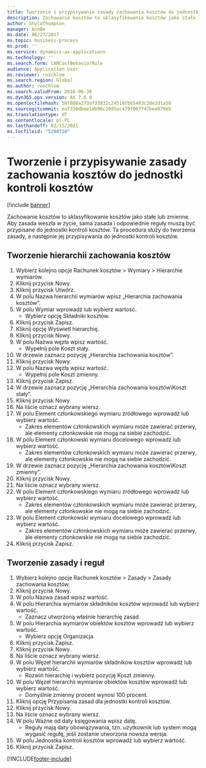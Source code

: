 ```yaml
---
title: Tworzenie i przypisywanie zasady zachowania kosztów do jednostki kontroli kosztów
description: Zachowanie kosztów to sklasyfikowanie kosztów jako stałe lub zmienne.
author: ShylaThompson
manager: AnnBe
ms.date: 06/27/2017
ms.topic: business-process
ms.prod: ''
ms.service: dynamics-ax-applications
ms.technology: ''
ms.search.form: CAMCostBehaviorRule
audience: Application User
ms.reviewer: roschlom
ms.search.region: Global
ms.author: roschlom
ms.search.validFrom: 2016-06-30
ms.dyn365.ops.version: AX 7.0.0
ms.openlocfilehash: 58f888a373af33832c24518fbb5483c3de2d1a58
ms.sourcegitcommit: eaf330dbee1db96c20d5ac479f007747bea079eb
ms.translationtype: HT
ms.contentlocale: pl-PL
ms.lasthandoff: 02/15/2021
ms.locfileid: "5208710"
---
```

# <a name="create-and-assign-a-cost-behavior-policy-to-a-cost-control-unit"></a>Tworzenie i przypisywanie zasady zachowania kosztów do jednostki kontroli kosztów

[!include [banner](../../includes/banner.md)]

Zachowanie kosztów to sklasyfikowanie kosztów jako stałe lub zmienne. Aby zasada weszła w życie, sama zasada i odpowiednie reguły muszą być przypisane do jednostki kontroli kosztów. Ta procedura służy do tworzenia zasady, a następnie jej przypisywania do jednostki kontroli kosztów.


## <a name="create-a-cost-behavior-hierarchy"></a>Tworzenie hierarchii zachowania kosztów
1. Wybierz kolejno opcje Rachunek kosztów > Wymiary > Hierarchie wymiarów.
2. Kliknij przycisk Nowy.
3. Kliknij przycisk Utwórz.
4. W polu Nazwa hierarchii wymiarów wpisz „Hierarchia zachowania kosztów”.
5. W polu Wymiar wprowadź lub wybierz wartość.
    * Wybierz opcję Składniki kosztów.  
6. Kliknij przycisk Zapisz.
7. Kliknij opcję Wyświetl hierarchię.
8. Kliknij przycisk Nowy.
9. W polu Nazwa węzła wpisz wartość.
    * Wypełnij pole Koszt stały.  
10. W drzewie zaznacz pozycję „Hierarchia zachowania kosztów”.
11. Kliknij przycisk Nowy.
12. W polu Nazwa węzła wpisz wartość.
    * Wypełnij pole Koszt zmienny.  
13. Kliknij przycisk Zapisz.
14. W drzewie zaznacz pozycję „Hierarchia zachowania kosztów\Koszt stały”.
15. Kliknij przycisk Nowy.
16. Na liście oznacz wybrany wiersz.
17. W polu Element członkowskiego wymiaru źródłowego wprowadź lub wybierz wartość.
    * Zakres elementów członkowskich wymiaru może zawierać przerwy, ale elementy członkowskie nie mogą na siebie zachodzić.  
18. W polu Element członkowski wymiaru docelowego wprowadź lub wybierz wartość.
    * Zakres elementów członkowskich wymiaru może zawierać przerwy, ale elementy członkowskie nie mogą na siebie zachodzić.  
19. W drzewie zaznacz pozycję „Hierarchia zachowania kosztów\Koszt zmienny”.
20. Kliknij przycisk Nowy.
21. Na liście oznacz wybrany wiersz.
22. W polu Element członkowskiego wymiaru źródłowego wprowadź lub wybierz wartość.
    * Zakres elementów członkowskich wymiaru może zawierać przerwy, ale elementy członkowskie nie mogą na siebie zachodzić.  
23. W polu Element członkowski wymiaru docelowego wprowadź lub wybierz wartość.
    * Zakres elementów członkowskich wymiaru może zawierać przerwy, ale elementy członkowskie nie mogą na siebie zachodzić.  
24. Kliknij przycisk Zapisz.

## <a name="create-the-policy-and-rules"></a>Tworzenie zasady i reguł
1. Wybierz kolejno opcje Rachunek kosztów > Zasady > Zasady zachowania kosztów.
2. Kliknij przycisk Nowy.
3. W polu Nazwa zasad wpisz wartość.
4. W polu Hierarchia wymiarów składników kosztów wprowadź lub wybierz wartość.
    * Zaznacz utworzoną właśnie hierarchię zasad.  
5. W polu Hierarchia wymiarów obiektów kosztów wprowadź lub wybierz wartość.
    * Wybierz opcję Organizacja.  
6. Kliknij przycisk Zapisz.
7. Kliknij przycisk Nowy.
8. Na liście oznacz wybrany wiersz.
9. W polu Węzeł hierarchii wymiarów składników kosztów wprowadź lub wybierz wartość.
    * Rozwiń hierarchię i wybierz pozycję Koszt zmienny.  
10. W polu Węzeł hierarchii wymiarów obiektów kosztów wprowadź lub wybierz wartość.
    * Domyślnie zmienny procent wynosi 100 procent.  
11. Kliknij opcję Przypisania zasad dla jednostki kontroli kosztów.
12. Kliknij przycisk Nowy.
13. Na liście oznacz wybrany wiersz.
14. W polu Ważne od daty księgowania wpisz datę.
    * Reguły mają daty obowiązywania, tzn. użytkownik lub system mogą wygasić regułę, jeśli zostanie utworzona nowsza wersja.  
15. W polu Jednostka kontroli kosztów wprowadź lub wybierz wartość.
16. Kliknij przycisk Zapisz.



[!INCLUDE[footer-include](../../../includes/footer-banner.md)]